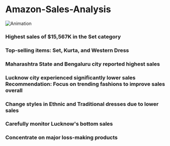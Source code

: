 # Amazon-Sales-Analysis

<img src="https://www.google.com/url?sa=i&url=https%3A%2F%2Fdribbble.com%2Fshots%2F16765270-Amazon-Logo-Animation&psig=AOvVaw1QSJYDVmcmESlOVULbSesj&ust=1705833469066000&source=images&cd=vfe&ved=0CBIQjRxqFwoTCPj6woHj64MDFQAAAAAdAAAAABAI" alt="Animation">


### Highest sales of $15,567K in the Set category

### Top-selling items: Set, Kurta, and Western Dress
### Maharashtra State and Bengaluru city reported highest sales

### Lucknow city experienced significantly lower sales Recommendation: Focus on trending fashions to improve sales overall
  
### Change styles in Ethnic and Traditional dresses due to lower sales

### Carefully monitor Lucknow's bottom sales

### Concentrate on major loss-making products
